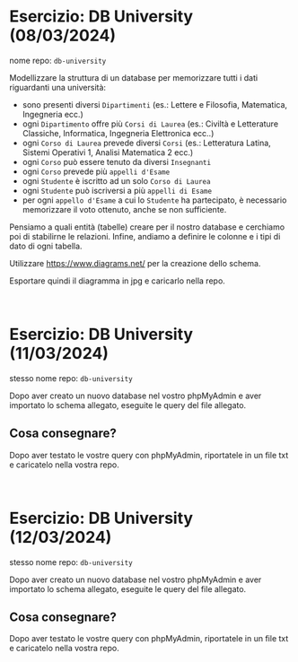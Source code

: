 # Esercizio: DB University (08/03/2024)
nome repo: `db-university`

Modellizzare la struttura di un database per memorizzare tutti i dati riguardanti una università:
- sono presenti diversi `Dipartimenti` (es.: Lettere e Filosofia, Matematica, Ingegneria ecc.)
- ogni `Dipartimento` offre più `Corsi di Laurea` (es.: Civiltà e Letterature Classiche, Informatica, Ingegneria Elettronica ecc..)
- ogni `Corso di Laurea` prevede diversi `Corsi` (es.: Letteratura Latina, Sistemi Operativi 1, Analisi Matematica 2 ecc.)
- ogni `Corso` può essere tenuto da diversi `Insegnanti`
- ogni `Corso` prevede più `appelli d'Esame`
- ogni `Studente` è iscritto ad un solo `Corso di Laurea`
- ogni `Studente` può iscriversi a più `appelli di Esame`
- per ogni `appello d'Esame` a cui lo `Studente` ha partecipato, è necessario memorizzare il voto ottenuto, anche se non sufficiente.

Pensiamo a quali entità (tabelle) creare per il nostro database e cerchiamo poi di stabilirne le relazioni. Infine, andiamo a definire le colonne e i tipi di dato di ogni tabella.

Utilizzare https://www.diagrams.net/ per la creazione dello schema.

Esportare quindi il diagramma in jpg e caricarlo nella repo.

<br>

# Esercizio: DB University (11/03/2024)
stesso nome repo: `db-university`

Dopo aver creato un nuovo database nel vostro phpMyAdmin e aver importato lo schema allegato, eseguite le query del file allegato.

## Cosa consegnare?
Dopo aver testato le vostre query con phpMyAdmin, riportatele in un file txt e caricatelo nella vostra repo.

<br>

# Esercizio: DB University (12/03/2024)
stesso nome repo: `db-university`

Dopo aver creato un nuovo database nel vostro phpMyAdmin e aver importato lo schema allegato, eseguite le query del file allegato.

## Cosa consegnare?

Dopo aver testato le vostre query con phpMyAdmin, riportatele in un file txt e caricatelo nella vostra repo.
